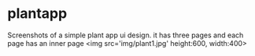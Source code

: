 # plantapp

Screenshots of a simple plant app ui design. it has three pages and each page has an inner page
<img src='img/plant1.jpg' height:600, width:400>
